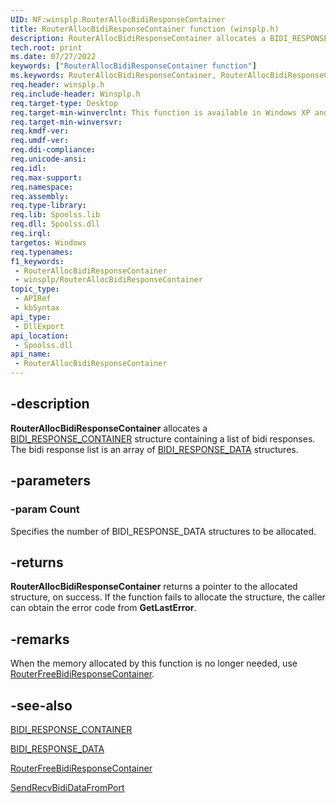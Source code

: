 ```yaml
---
UID: NF:winsplp.RouterAllocBidiResponseContainer
title: RouterAllocBidiResponseContainer function (winsplp.h)
description: RouterAllocBidiResponseContainer allocates a BIDI_RESPONSE_CONTAINER structure containing a list of bidi responses. The bidi response list is an array of BIDI_RESPONSE_DATA structures.
tech.root: print
ms.date: 07/27/2022
keywords: ["RouterAllocBidiResponseContainer function"]
ms.keywords: RouterAllocBidiResponseContainer, RouterAllocBidiResponseContainer function [Print Devices], print.routerallocbidiresponsecontainer, spoolfnc_05ba5d83-8913-4591-9ada-2e57440354b9.xml, winsplp/RouterAllocBidiResponseContainer
req.header: winsplp.h
req.include-header: Winsplp.h
req.target-type: Desktop
req.target-min-winverclnt: This function is available in Windows XP and later operating systems.
req.target-min-winversvr: 
req.kmdf-ver: 
req.umdf-ver: 
req.ddi-compliance: 
req.unicode-ansi: 
req.idl: 
req.max-support: 
req.namespace: 
req.assembly: 
req.type-library: 
req.lib: Spoolss.lib
req.dll: Spoolss.dll
req.irql: 
targetos: Windows
req.typenames: 
f1_keywords:
 - RouterAllocBidiResponseContainer
 - winsplp/RouterAllocBidiResponseContainer
topic_type:
 - APIRef
 - kbSyntax
api_type:
 - DllExport
api_location:
 - Spoolss.dll
api_name:
 - RouterAllocBidiResponseContainer
---
```


## -description

**RouterAllocBidiResponseContainer** allocates a [BIDI_RESPONSE_CONTAINER](../winspool/ns-winspool-_bidi_response_container.md) structure containing a list of bidi responses. The bidi response list is an array of [BIDI_RESPONSE_DATA](../winspool/ns-winspool-_bidi_response_data.md) structures.

## -parameters

### -param Count

Specifies the number of BIDI_RESPONSE_DATA structures to be allocated.

## -returns

**RouterAllocBidiResponseContainer** returns a pointer to the allocated structure, on success. If the function fails to allocate the structure, the caller can obtain the error code from **GetLastError**.

## -remarks

When the memory allocated by this function is no longer needed, use [RouterFreeBidiResponseContainer](./nf-winsplp-routerfreebidiresponsecontainer.md).

## -see-also

[BIDI_RESPONSE_CONTAINER](../winspool/ns-winspool-_bidi_response_container.md)

[BIDI_RESPONSE_DATA](../winspool/ns-winspool-_bidi_response_data.md)

[RouterFreeBidiResponseContainer](./nf-winsplp-routerfreebidiresponsecontainer.md)

[SendRecvBidiDataFromPort](/previous-versions/ff562071(v=vs.85))